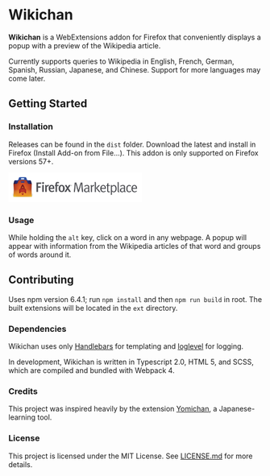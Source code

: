 # Wikichan
**Wikichan** is a WebExtensions addon for Firefox that conveniently displays a popup with a preview of 
the Wikipedia article. 

Currently supports queries to Wikipedia in English, French, German, Spanish, Russian, Japanese, and Chinese. 
Support for more languages may come later.

## Getting Started

### Installation
Releases can be found in the `dist` folder. Download the latest and install in Firefox (Install Add-on 
from File...). This addon is only supported on Firefox versions 57+.

[![](img/marketplace.png)](https://addons.mozilla.org/en-US/)

### Usage
While holding the `alt` key, click on a word in any webpage. A popup will appear with information from 
the Wikipedia articles of that word and groups of words around it.

## Contributing
Uses npm version 6.4.1; run `npm install` and then `npm run build` in root. The built extensions will 
be located in the `ext` directory.

### Dependencies
Wikichan uses only [Handlebars](https://handlebarsjs.com/) for templating and 
[loglevel](https://npmjs.com/loglevel) for logging.

In development, Wikichan is written in Typescript 2.0, HTML 5, and SCSS, which are compiled and bundled 
with Webpack 4.

### Credits
This project was inspired heavily by the extension [Yomichan](https://foosoft.net/projects/yomichan),
a Japanese-learning tool.

### License
This project is licensed under the MIT License. See [LICENSE.md](LICENSE.md) for more details.